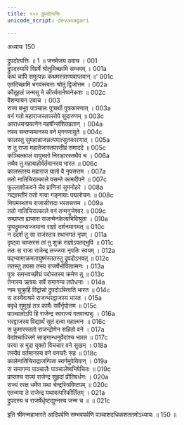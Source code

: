 ```yaml
---
title: १५० द्रुपदोत्पत्तिः
unicode_script: devanagari

---
```



अध्यायः 150

द्रुपदोत्पत्तिः ॥ 1 ॥
जनमेजय उवाच ।	001  
द्रुपदस्यापि विप्रर्षे श्रोतुमिच्छामि सम्भवम् ।	001a  
कथं चापि समुत्पन्नः कथमस्त्राण्यवाप्तवान् ॥'	001c  
एतदिच्छामि भगवंस्त्वत्तः श्रोतुं द्विजोत्तम ।	002a  
कौतूहलं जन्मसु मे कीर्त्यमानेष्वनेकशः ॥	002c  
वैशम्पायन उवाच ।	003  
राजा बभूव पाञ्चालः पुत्रार्थी पुत्रकारणात् ।	003a  
वनं गतो महाराजस्तपस्तेपे सुदारुणम् ॥	003c  
आराधयन्प्रयत्नेन महर्षीन्संशितव्रतान् ।	004a  
तस्य सन्तप्यमानस्य वने मृगगणायुते ॥	004c  
कालस्तु सुमहान्राजन्नत्ययात्सुतकारणात् ।	005a  
स तु राजा महातेजास्तपस्तीव्रं समाददे ॥	005c  
कञ्चित्कालं वायुभक्षो निराहारस्तथैव च ।	006a  
तथैव तु महाबाहोर्वर्तमानस्य भारत ॥	006c  
कालस्तस्य महाराज यातो वै नृपसत्तम ।	007a  
ततो नातिचिरात्काले वसन्ते कामदीपने ॥	007c  
फुल्लाशोकवने चैव प्राणिनां सुमनोहरे ।	008a  
नद्यास्तीरं ततो गत्वा गङ्गायाः पद्मलोचनः ॥	008c  
नियमस्थश्च राजासीत्तदा भरतसत्तम ।	009a  
ततो नातिचिरात्काले वनं तन्मनुजेश्वर ॥	009c  
सम्प्राप्ता ह्यप्सरा राजन्मेनकेत्यभिविश्रुता ।	010a  
पुष्पद्रुमान्सज्जमाना राज्ञो दर्शनमागमत् ॥	010c  
न ददर्श तु सा राजंस्तत्र स्थानगतं नृपम् ।	011a  
दृष्ट्वा चाप्सरसं तां तु शुक्रं राज्ञोऽपतद्भुवि ॥	011c  
ततः स राजा राजेन्द्र लज्जया नृपतिः स्वयम् ।	012a  
पद्भ्यामाक्रमतायुष्मंस्ततस्तु द्रुपदोऽभवत् ॥	012c  
ततस्तु तपसा तस्य राजर्षेर्भावितात्मनः ।	013a  
पुत्रः समभवच्छीघ्रं पदोस्तस्य क्रमेण तु ॥	013c  
तेनास्य ऋषयः सर्वे समागम्य तपोधनाः ।	014a  
नाम चुक्रुर्हि विद्वांसो द्रुपदोऽस्त्विति भारत ॥	014c  
स तस्यैवाश्रमे राजन्भरद्वाजस्य भारत ।	015a  
ववृधे सुमुखं तत्र कामैः सर्वैर्नृपोत्तम ॥	015c  
पाञ्चालोऽपि हि राजेन्द्र स्वराज्यं गतवान्प्रभुः ।	016a  
भरद्वाजस्य विद्यार्थं सुतं दत्वा महात्मनः ॥	016c  
स कुमारस्ततो राजन्द्रोणेन सहितो वने ।	017a  
वेदांश्चाधिजगे साङ्गान्धनुर्वेदांश्च भारत ॥	017c  
परया स मुदा युक्तो विचचार वने सुखम् ।	018a  
तस्यैवं वर्तमानस्य वने वनचरैः सह ॥	018c  
कालेनातिचिराद्राजन्पिता स्वर्गमुपेयिवान् ।	019a  
स समागम्य पाञ्चालैः पाञ्चालेष्वभिषेचितः ॥	019c  
प्राप्तश्च राज्यं राजेन्द्र सुहृदां प्रीतिवर्धनः ।	020a  
राज्यं ररक्ष धर्मेण यथा चेन्द्रस्त्रिविष्टपम् ॥	020c  
एतन्मया ते राजेन्द्र यथावत्परिकीर्तितम् ।	021a  
द्रुपदस्य च राजर्षेर्धृष्टद्युम्नस्य जन्म च ॥ ॥	021c  

इति श्रीमन्महाभारते आदिपर्वणि सम्भवपर्वणि पञ्चाशदधिकशततमोऽध्यायः ॥ 150 ॥